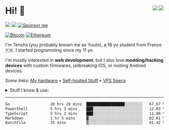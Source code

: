 # Hi! 👋 <img src="https://komarev.com/ghpvc/?username=CuteTenshii&base=2615" align="right" /><a href="https://wakatime.com/@603df7a0-43ed-44a2-897f-8d90d700254e"><img src="https://wakatime.com/badge/user/603df7a0-43ed-44a2-897f-8d90d700254e.svg" align="right" /></a>

<a href="https://tenshii.moe/?utm_source=github"><img src="https://img.shields.io/badge/my%20website-tenshii.moe-141f37" /></a>
<a href="https://miwa.lol/tenshii"><img src="https://img.shields.io/badge/my%20socials-miwa.lol/tenshii-8534ef" /></a>
[![Sponsor me](https://img.shields.io/badge/sponsor-30363D?logo=GitHub-Sponsors&logoColor=#white)](https://github.com/sponsors/CuteTenshii)

[![Bitcoin](https://img.shields.io/badge/Bitcoin-bc1q7ucz45v35fxxtywetkl89tf4t9d00efdr87x4f-FF9900?logo=bitcoin&logoColor=white)](https://mempool.space/address/bc1q7ucz45v35fxxtywetkl89tf4t9d00efdr87x4f)
[![Ethereum](https://img.shields.io/badge/Ethereum-0xF81704104E37a97338F58f27188a8760A15C8766-3C3C3D?logo=ethereum&logoColor=white)](https://etherscan.io/address/0xF81704104E37a97338F58f27188a8760A15C8766)

I'm Tenshii (you probably known me as Yuuto), a 18 yo student from France 🇫🇷. I started programming since my 11 yo.

I'm mostly interested in **web development**, but I also love **modding/hacking devices** with custom firmwares, jailbreaking iOS, or rooting Android devices.

*Some links:* [My hardware](Hardware.md) &bull; [Self-hosted Stuff](Self-hosted_Stuff.md) &bull; [VPS Specs](VPS_Specs.md)

<details>
  <summary>Stuff I know & use:</summary>
  
  ### 💻 OSes
  
  ![Windows](https://img.shields.io/badge/Windows-0078D6?logo=windows&logoColor=white)
  ![Ubuntu](https://img.shields.io/badge/Ubuntu-E95420?logo=ubuntu&logoColor=white)
  ![Arch Linux](https://img.shields.io/badge/Arch_Linux-1793D1?logo=arch-linux&logoColor=white)
  ![macOS](https://img.shields.io/badge/mac%20os-000000?logo=apple&logoColor=white)
  ![Android](https://img.shields.io/badge/Android-3DDC84?logo=android&logoColor=white)
  ![iOS](https://img.shields.io/badge/iOS-000000?logo=ios&logoColor=white)
  
  ### 🧑‍💻 Programming Languages
  
  ![JavaScript](https://img.shields.io/badge/JavaScript-323330?logo=javascript&logoColor=F7DF1E)
  ![TypeScript](https://img.shields.io/badge/TypeScript-007ACC?logo=typescript&logoColor=white)
  ![Go](https://img.shields.io/badge/Go-00ADD8?logo=go&logoColor=white)
  ![Python](https://img.shields.io/badge/Python-FFD43B?logo=python&logoColor=blue)
  
  ### 📚 Libraries & Frameworks
  
  ![React](https://img.shields.io/badge/React-20232A?logo=react&logoColor=61DAFB)
  ![React Native](https://img.shields.io/badge/React_Native-20232A?logo=react&logoColor=61DAFB)
  ![Next.js](https://img.shields.io/badge/next%20js-000000?logo=nextdotjs&logoColor=white)
  ![shadcn/ui](https://img.shields.io/badge/shadcn%2Fui-000000?logo=shadcnui&logoColor=white)
  ![Tailwind CSS](https://img.shields.io/badge/Tailwind_CSS-38B2AC?logo=tailwind-css&logoColor=white)
  
  ### 🛠️ Tools
  
  ![Nginx](https://img.shields.io/badge/Nginx-009639?logo=nginx&logoColor=white)
  ![Nginx Proxy Manager](https://img.shields.io/badge/nginxproxymanager-F15833?logo=nginxproxymanager&logoColor=white)
  ![Insomnia](https://img.shields.io/badge/Insomnia-5849be?logo=Insomnia&logoColor=white)
  ![Docker](https://img.shields.io/badge/Docker-2CA5E0?logo=docker&logoColor=white)
  ![Bun](https://img.shields.io/badge/bun-282a36?logo=bun&logoColor=fbf0df)
  ![Vite](https://img.shields.io/badge/Vite-B73BFE?logo=vite&logoColor=FFD62E)
  ![Electron](https://img.shields.io/badge/Electron-2B2E3A?logo=electron&logoColor=9FEAF9)
  ![PostgreSQL](https://img.shields.io/badge/PostgreSQL-316192?logo=postgresql&logoColor=white)
  ![Redis](https://img.shields.io/badge/redis-%23DD0031.svg?&logo=redis&logoColor=white)
  ![Docusaurus](https://img.shields.io/badge/Docusaurus-3ECC5F?logo=Docusaurus&logoColor=white)
  
  ### ☁️ Cloud & Infrastructure
  
  ![GitHub Actions](https://img.shields.io/badge/GitHub_Actions-2088FF?logo=github-actions&logoColor=white)
  ![Netlify](https://img.shields.io/badge/Netlify-00C7B7?logo=netlify&logoColor=white)
  ![Linode](https://img.shields.io/badge/Linode-00A95C?logo=Linode&logoColor=white)
  ![Google Cloud](https://img.shields.io/badge/Google_Cloud-4285F4?logo=google-cloud&logoColor=white)
  ![GitHub Pages](https://img.shields.io/badge/GitHub%20Pages-222222?logo=GitHub%20Pages&logoColor=white)
  ![Cloudflare](https://img.shields.io/badge/Cloudflare-F38020?logo=Cloudflare&logoColor=white)
  
  <i>Familiar with (but not using):</i>
  
  Stuff I used in the past, but that I haven't used in years. That doesn't mean I forgot how to use them :)
  
  ![Vue](https://img.shields.io/badge/Vue%20js-35495E?logo=vuedotjs&logoColor=4FC08D)
  ![Swift](https://img.shields.io/badge/Swift-FA7343?logo=swift&logoColor=white)
  ![PHP](https://img.shields.io/badge/PHP-777BB4?logo=php&logoColor=white)
  ![MySQL](https://img.shields.io/badge/MySQL-005C84?logo=mysql&logoColor=white)
  </details>
</details>

---

<!--START_SECTION:waka-->

```txt
Go                  28 hrs 28 mins  █████████████████░░░░░░░░   67.67 %
PowerShell          5 hrs 3 mins    ███░░░░░░░░░░░░░░░░░░░░░░   12.03 %
TypeScript          5 hrs 2 mins    ███░░░░░░░░░░░░░░░░░░░░░░   11.99 %
Markdown            1 hr 5 mins     ▓░░░░░░░░░░░░░░░░░░░░░░░░   02.61 %
Batchfile           35 mins         ▒░░░░░░░░░░░░░░░░░░░░░░░░   01.42 %
```

<!--END_SECTION:waka-->
